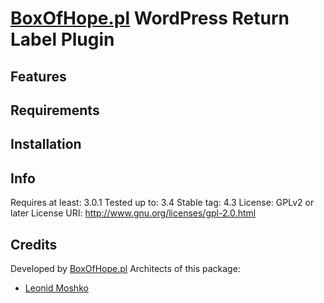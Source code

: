 # [BoxOfHope.pl](https://www.boxofhope.pl) WordPress Return Label Plugin

## Features

## Requirements

## Installation

## Info

Requires at least: 3.0.1
Tested up to: 3.4
Stable tag: 4.3
License: GPLv2 or later
License URI: http://www.gnu.org/licenses/gpl-2.0.html

## Credits

Developed by [BoxOfHope.pl](https://boxofhope.pl)
Architects of this package:
- [Leonid Moshko](https://github.com/LeoMoshko)